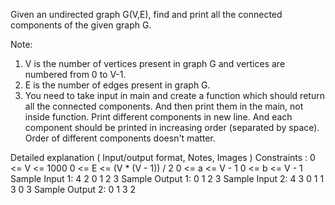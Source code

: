 Given an undirected graph G(V,E), find and print all the connected components of the given graph G.

Note:

1. V is the number of vertices present in graph G and vertices are numbered from 0 to V-1. 
2. E is the number of edges present in graph G.
3. You need to take input in main and create a function which should return all the connected components. And then print them in the main, not inside function.
Print different components in new line. And each component should be printed in increasing order (separated by space). Order of different components doesn't matter.

Detailed explanation ( Input/output format, Notes, Images )
Constraints :
0 <= V <= 1000
0 <= E <= (V * (V - 1)) / 2
0 <= a <= V - 1
0 <= b <= V - 1
Sample Input 1:
4 2
0 1
2 3
Sample Output 1:
0 1 
2 3 
Sample Input 2:
4 3
0 1
1 3 
0 3
Sample Output 2:
0 1 3 
2


